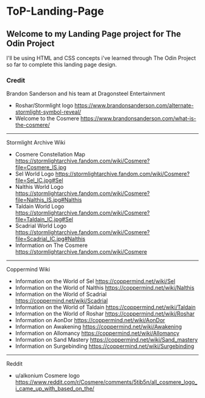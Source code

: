 # ToP-Landing-Page
## Welcome to my Landing Page project for The Odin Project

I'll be using HTML and CSS concepts i've learned through The Odin Project so far to complete this landing page design.

### Credit
Brandon Sanderson and his team at Dragonsteel Entertainment
- Roshar/Stormlight logo https://www.brandonsanderson.com/alternate-stormlight-symbol-reveal/ 
- Welcome to the Cosmere https://www.brandonsanderson.com/what-is-the-cosmere/
---

Stormlight Archive Wiki
- Cosmere Constellation Map https://stormlightarchive.fandom.com/wiki/Cosmere?file=Cosmere_IS.jpg
- Sel World Logo https://stormlightarchive.fandom.com/wiki/Cosmere?file=Sel_IC.jpg#Sel
- Nalthis World Logo https://stormlightarchive.fandom.com/wiki/Cosmere?file=Nalthis_IS.jpg#Nalthis
- Taldain World Logo https://stormlightarchive.fandom.com/wiki/Cosmere?file=Taldain_IC.jpg#Sel
- Scadrial World Logo https://stormlightarchive.fandom.com/wiki/Cosmere?file=Scadrial_IC.jpg#Nalthis
- Information on The Cosmere https://stormlightarchive.fandom.com/wiki/Cosmere

---

Coppermind Wiki 
- Information on the World of Sel https://coppermind.net/wiki/Sel
- Information on the World of Nalthis https://coppermind.net/wiki/Nalthis
- Information on the World of Scadrial https://coppermind.net/wiki/Scadrial
- Information on the World of Taldain https://coppermind.net/wiki/Taldain
- Information on the World of Roshar https://coppermind.net/wiki/Roshar
- Information on AonDor https://coppermind.net/wiki/AonDor
- Information on Awakening https://coppermind.net/wiki/Awakening
- Information on Allomancy https://coppermind.net/wiki/Allomancy
- Information on Sand Mastery https://coppermind.net/wiki/Sand_mastery
- Information on Surgebinding https://coppermind.net/wiki/Surgebinding

---

Reddit
- u/alkonium Cosmere logo https://www.reddit.com/r/Cosmere/comments/5tib5n/all_cosmere_logo_i_came_up_with_based_on_the/